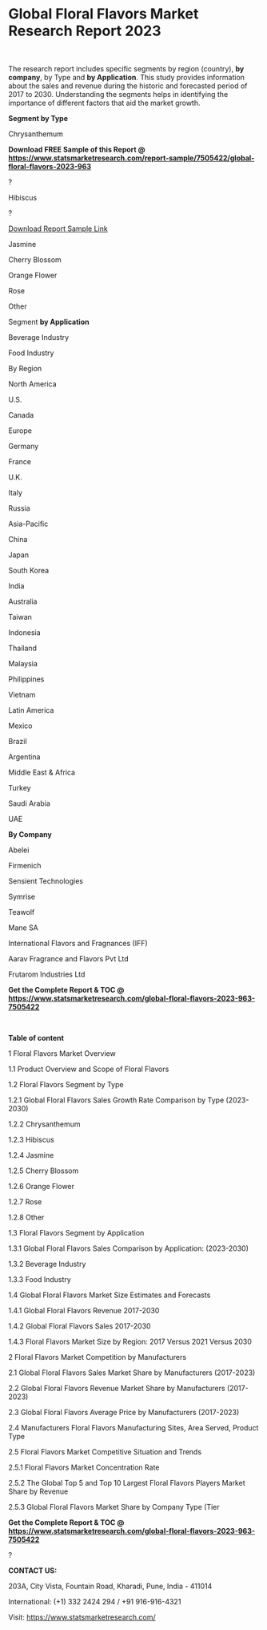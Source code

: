 <h1>Global Floral Flavors Market Research Report 2023</h1><br/><p>The research report includes specific segments by region (country), <strong>by company</strong>, by Type and <strong>by Application</strong>. This study provides information about the sales and revenue during the historic and forecasted period of 2017 to 2030. Understanding the segments helps in identifying the importance of different factors that aid the market growth.</p>
 
 
 
 <p><strong>Segment by Type</strong></p>
 
 
 
 <p>Chrysanthemum</p>
 
 
 
 <div><b>Download FREE Sample of this Report @ <a href="https://www.statsmarketresearch.com/download-free-sample/7505422/global-floral-flavors-2023-963">https://www.statsmarketresearch.com/report-sample/7505422/global-floral-flavors-2023-963</a></b></div>
 
 
 
 <p>? </p>
 
 
 
 <p>Hibiscus</p>
 
 
 
 <p>? </p>
 
 
 
 <p><a href="https://www.statsmarketresearch.com/download-free-sample/7505422/global-floral-flavors-2023-963">Download Report Sample Link</a></p>
 
 
 
 <p>Jasmine</p>
 
 
 
 <p>Cherry Blossom</p>
 
 
 
 <p>Orange Flower</p>
 
 
 
 <p>Rose</p>
 
 
 
 <p>Other</p>
 
 
 
 <p>Segment <strong>by Application</strong></p>
 
 
 
 <p>Beverage Industry</p>
 
 
 
 <p>Food Industry</p>
 
 
 
 <p>By Region</p>
 
 
 
 <p>North America</p>
 
 
 
 <p>U.S.</p>
 
 
 
 <p>Canada</p>
 
 
 
 <p>Europe</p>
 
 
 
 <p>Germany</p>
 
 
 
 <p>France</p>
 
 
 
 <p>U.K.</p>
 
 
 
 <p>Italy</p>
 
 
 
 <p>Russia</p>
 
 
 
 <p>Asia-Pacific</p>
 
 
 
 <p>China</p>
 
 
 
 <p>Japan</p>
 
 
 
 <p>South Korea</p>
 
 
 
 <p>India</p>
 
 
 
 <p>Australia</p>
 
 
 
 <p>Taiwan</p>
 
 
 
 <p>Indonesia</p>
 
 
 
 <p>Thailand</p>
 
 
 
 <p>Malaysia</p>
 
 
 
 <p>Philippines</p>
 
 
 
 <p>Vietnam</p>
 
 
 
 <p>Latin America</p>
 
 
 
 <p>Mexico</p>
 
 
 
 <p>Brazil</p>
 
 
 
 <p>Argentina</p>
 
 
 
 <p>Middle East & Africa</p>
 
 
 
 <p>Turkey</p>
 
 
 
 <p>Saudi Arabia</p>
 
 
 
 <p>UAE</p>
 
 
 
 <p><strong>By Company</strong></p>
 
 
 
 <p>Abelei</p>
 
 
 
 <p>Firmenich</p>
 
 
 
 <p>Sensient Technologies</p>
 
 
 
 <p>Symrise</p>
 
 
 
 <p>Teawolf</p>
 
 
 
 <p>Mane SA</p>
 
 
 
 <p>International Flavors and Fragnances (IFF)</p>
 
 
 
 <p>Aarav Fragrance and Flavors Pvt Ltd</p>
 
 
 
 <p>Frutarom Industries Ltd</p>
 
 
 
 <div><b>Get the Complete Report & TOC @ <a href="https://www.statsmarketresearch.com/global-floral-flavors-2023-963-7505422">https://www.statsmarketresearch.com/global-floral-flavors-2023-963-7505422</a></b></div>
 
 
 
 <p><br />
 
 <b>Table of content</b></p>
 
 
 
 <p>1 Floral Flavors Market Overview<br />
 
 1.1 Product Overview and Scope of Floral Flavors<br />
 
 1.2 Floral Flavors Segment by Type<br />
 
 1.2.1 Global Floral Flavors Sales Growth Rate Comparison by Type (2023-2030)<br />
 
 1.2.2 Chrysanthemum<br />
 
 1.2.3 Hibiscus<br />
 
 1.2.4 Jasmine<br />
 
 1.2.5 Cherry Blossom<br />
 
 1.2.6 Orange Flower<br />
 
 1.2.7 Rose<br />
 
 1.2.8 Other<br />
 
 1.3 Floral Flavors Segment by Application<br />
 
 1.3.1 Global Floral Flavors Sales Comparison by Application: (2023-2030)<br />
 
 1.3.2 Beverage Industry<br />
 
 1.3.3 Food Industry<br />
 
 1.4 Global Floral Flavors Market Size Estimates and Forecasts<br />
 
 1.4.1 Global Floral Flavors Revenue 2017-2030<br />
 
 1.4.2 Global Floral Flavors Sales 2017-2030<br />
 
 1.4.3 Floral Flavors Market Size by Region: 2017 Versus 2021 Versus 2030<br />
 
 2 Floral Flavors Market Competition by Manufacturers<br />
 
 2.1 Global Floral Flavors Sales Market Share by Manufacturers (2017-2023)<br />
 
 2.2 Global Floral Flavors Revenue Market Share by Manufacturers (2017-2023)<br />
 
 2.3 Global Floral Flavors Average Price by Manufacturers (2017-2023)<br />
 
 2.4 Manufacturers Floral Flavors Manufacturing Sites, Area Served, Product Type<br />
 
 2.5 Floral Flavors Market Competitive Situation and Trends<br />
 
 2.5.1 Floral Flavors Market Concentration Rate<br />
 
 2.5.2 The Global Top 5 and Top 10 Largest Floral Flavors Players Market Share by Revenue<br />
 
 2.5.3 Global Floral Flavors Market Share by Company Type (Tier</p>
 
 
 
 <div><b>Get the Complete Report & TOC @ <a href="https://www.statsmarketresearch.com/global-floral-flavors-2023-963-7505422">https://www.statsmarketresearch.com/global-floral-flavors-2023-963-7505422</a></b></div>
 
 
 
 <p>? </p>
 
 
 
 <p><b>CONTACT US:</b><br />
 
 203A, City Vista, Fountain Road, Kharadi, Pune, India - 411014<br />
 
 International: (+1) 332 2424 294 / +91 916-916-4321<br />
 
 Visit: <a href="https://www.statsmarketresearch.com/">https://www.statsmarketresearch.com/</a></p>